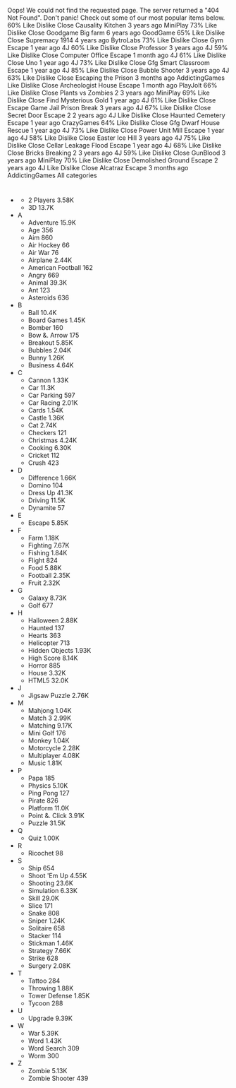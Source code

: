 Oops! We could not find the requested page. The server returned a "404 Not Found". Don't panic! Check out some of our most popular items below. 60% Like Dislike Close Causality Kitchen 3 years ago MiniPlay 73% Like Dislike Close Goodgame Big farm 6 years ago GoodGame 65% Like Dislike Close Supremacy 1914 4 years ago BytroLabs 73% Like Dislike Close Gym Escape 1 year ago 4J 60% Like Dislike Close Professor 3 years ago 4J 59% Like Dislike Close Computer Office Escape 1 month ago 4J 61% Like Dislike Close Uno 1 year ago 4J 73% Like Dislike Close Gfg Smart Classroom Escape 1 year ago 4J 85% Like Dislike Close Bubble Shooter 3 years ago 4J 63% Like Dislike Close Escaping the Prison 3 months ago AddictingGames Like Dislike Close Archeologist House Escape 1 month ago PlayJolt 66% Like Dislike Close Plants vs Zombies 2 3 years ago MiniPlay 69% Like Dislike Close Find Mysterious Gold 1 year ago 4J 61% Like Dislike Close Escape Game Jail Prison Break 3 years ago 4J 67% Like Dislike Close Secret Door Escape 2 2 years ago 4J Like Dislike Close Haunted Cemetery Escape 1 year ago CrazyGames 64% Like Dislike Close Gfg Dwarf House Rescue 1 year ago 4J 73% Like Dislike Close Power Unit Mill Escape 1 year ago 4J 58% Like Dislike Close Easter Ice Hill 3 years ago 4J 75% Like Dislike Close Cellar Leakage Flood Escape 1 year ago 4J 68% Like Dislike Close Bricks Breaking 2 3 years ago 4J 59% Like Dislike Close GunBlood 3 years ago MiniPlay 70% Like Dislike Close Demolished Ground Escape 2 years ago 4J Like Dislike Close Alcatraz Escape 3 months ago AddictingGames All categories

*   #
    *   2 Players 3.58K
    *   3D 13.7K
*   A
    *   Adventure 15.9K
    *   Age 356
    *   Aim 860
    *   Air Hockey 66
    *   Air War 76
    *   Airplane 2.44K
    *   American Football 162
    *   Angry 669
    *   Animal 39.3K
    *   Ant 123
    *   Asteroids 636
*   B
    *   Ball 10.4K
    *   Board Games 1.45K
    *   Bomber 160
    *   Bow &. Arrow 175
    *   Breakout 5.85K
    *   Bubbles 2.04K
    *   Bunny 1.26K
    *   Business 4.64K
*   C
    *   Cannon 1.33K
    *   Car 11.3K
    *   Car Parking 597
    *   Car Racing 2.01K
    *   Cards 1.54K
    *   Castle 1.36K
    *   Cat 2.74K
    *   Checkers 121
    *   Christmas 4.24K
    *   Cooking 6.30K
    *   Cricket 112
    *   Crush 423
*   D
    *   Difference 1.66K
    *   Domino 104
    *   Dress Up 41.3K
    *   Driving 11.5K
    *   Dynamite 57
*   E
    *   Escape 5.85K
*   F
    *   Farm 1.18K
    *   Fighting 7.67K
    *   Fishing 1.84K
    *   Flight 824
    *   Food 5.88K
    *   Football 2.35K
    *   Fruit 2.32K
*   G
    *   Galaxy 8.73K
    *   Golf 677
*   H
    *   Halloween 2.88K
    *   Haunted 137
    *   Hearts 363
    *   Helicopter 713
    *   Hidden Objects 1.93K
    *   High Score 8.14K
    *   Horror 885
    *   House 3.32K
    *   HTML5 32.0K
*   J
    *   Jigsaw Puzzle 2.76K
*   M
    *   Mahjong 1.04K
    *   Match 3 2.99K
    *   Matching 9.17K
    *   Mini Golf 176
    *   Monkey 1.04K
    *   Motorcycle 2.28K
    *   Multiplayer 4.08K
    *   Music 1.81K
*   P
    *   Papa 185
    *   Physics 5.10K
    *   Ping Pong 127
    *   Pirate 826
    *   Platform 11.0K
    *   Point &. Click 3.91K
    *   Puzzle 31.5K
*   Q
    *   Quiz 1.00K
*   R
    *   Ricochet 98
*   S
    *   Ship 654
    *   Shoot 'Em Up 4.55K
    *   Shooting 23.6K
    *   Simulation 6.33K
    *   Skill 29.0K
    *   Slice 171
    *   Snake 808
    *   Sniper 1.24K
    *   Solitaire 658
    *   Stacker 114
    *   Stickman 1.46K
    *   Strategy 7.66K
    *   Strike 628
    *   Surgery 2.08K
*   T
    *   Tattoo 284
    *   Throwing 1.88K
    *   Tower Defense 1.85K
    *   Tycoon 288
*   U
    *   Upgrade 9.39K
*   W
    *   War 5.39K
    *   Word 1.43K
    *   Word Search 309
    *   Worm 300
*   Z
    *   Zombie 5.13K
    *   Zombie Shooter 439